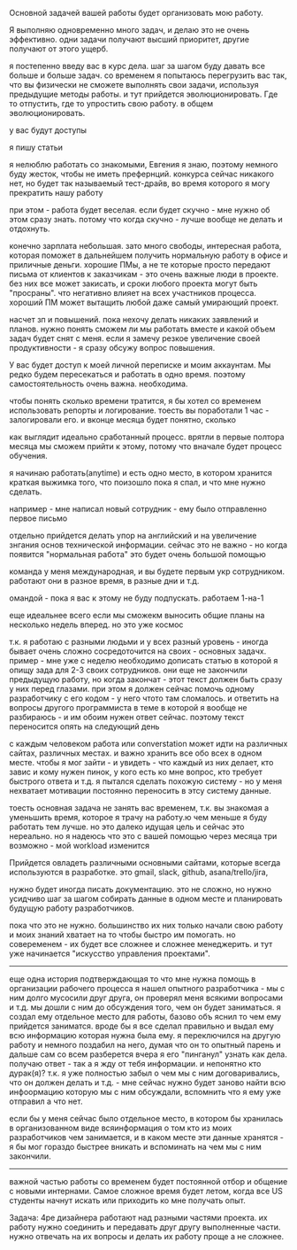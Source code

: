 Основной задачей вашей работы будет организовать мою работу.

Я выполняю одновременно много задач, и делаю это не очень эффективно. одни задачи получают высший приоритет, другие получают от этого ущерб.

я постепенно введу вас в курс дела.
шаг за шагом буду давать все больше и больше задач.
со временем я попытаюсь перегрузить вас так, что вы физически не сможете выполнять свои задачи, используя предыдущие методы работы. и тут прийдется эволюционировать. Где то отпустить, где то упростить свою работу. в общем эволюционировать.

у вас будут доступы 


я пишу статьи

я нелюблю работать со знакомыми, Евгения я знаю, поэтому немного буду жесток, чтобы не иметь префернций.
конкурса сейчас никакого нет, но будет так называемый тест-драйв, во время которого я могу прекратить нашу работу

при этом - работа будет веселая. если будет скучно - мне нужно об этом сразу знать. потому что когда скучно - лучше вообще не делать и отдохнуть.

конечно зарплата небольшая. зато много свободы, интересная работа, которая поможет в дальнейшем получить нормальную работу в офисе и приличные деньги. хорошие ПМы, а не те которые просто передают письма от клиентов к заказчикам - это очень важные люди в проекте. без них все может закисать, и сроки любого проекта могут быть "просраны". что негативно влияет на всех участников процесса. хороший ПМ может вытащить любой даже самый умирающий проект. 

насчет зп и повышений. пока нехочу делать никаких заявлений и планов. нужно понять сможем ли мы работать вместе и какой объем задач будет снят с меня. если я замечу резкое увеличение своей продуктивности - я сразу обсужу вопрос повышения.



У вас будет доступ к моей личной переписке и моим аккаунтам.
Мы редко будем пересекаться и работать в одно время.
поэтому самостоятельность очень важна. необходима.


чтобы понять сколько времени тратится, я бы хотел со временем использовать репорты и логирование.
тоесть вы поработали 1 час - залогировали его. и вконце месяца будет понятно, сколько 


как выглядит идеально сработанный процесс. врятли в первые полтора месяца мы сможем прийти к этому, потому что вначале будет процесс обучения.

я начинаю работать(anytime) и есть одно место, в котором хранится краткая выжимка того, что поизошло пока я спал, и что мне нужно сделать.

например - мне написал новый сотрудник - ему было отправленно первое письмо 


отдельно прийдется делать упор на английский и на увеличение знгания основ технической информации. сейчас это не важно - но когда появится "нормальная работа" это будет очень большой помощью

команда у меня международная, и вы будете первым укр сотрудником.
работают они в разное время, в разные дни и т.д.


омандой - пока я вас к этому не буду подпускать. работаем 1-на-1

еще идеальнее всего если мы сможекм выносить общие планы на несколько недель вперед. но это уже космос

т.к. я работаю с разными людьми и у всех разный уровень - иногда бывает очень сложно сосредоточится на своих - основных задачх.
пример - мне уже с неделю необходимо дописать статью в которой я опищу зада для 2-3 своих сотрудников. они еще не закончили предыдущую работу, но когда закончат - этот текст должен быть сразу у них перед глазами. при этом я должен сейчас помочь одному разработчику с его кодом - у него чтото там сломалось. и ответить на вопросы другого программиста в теме в которой я вообще не разбираюсь - и им обоим нужен ответ сейчас. поэтому текст переносится опять на следующий день


с каждым человеком работа или converstation может идти на различных сайтах, различных местах. и важно хранить все обо всех в одном месте. чтобы я мог зайти - и увидеть - что каждый из них делает, кто завис и кому нужен пинок, у кого есть ко мне вопрос, кто требует быстрого ответа и т.д.
я пытался сделать похожую систему - но у меня нехватает мотивации постоянно переносить в этсу систему данные.

тоесть основная задача не занять вас временем, т.к. вы знакомая а уменьшить время, которое я трачу на работу.ю чем меньше я буду работать тем лучше. но это далеко идущая цель и сейчас это нереально. 
но я надеюсь что это с вашей помощью через месяца три возможно - мой workload изменится

Прийдется овладеть различными основными сайтами, которые всегда используются в разработке.
это gmail, slack, github, asana/trello/jira, 

нужно будет иногда писать документацию. это не сложно, но нужно усидчиво шаг за шагом собирать данные в одном месте и планировать будущую работу разработчиков.

пока что это не нужно. большинство их них только начали свою работу и моих знаний хватает на то чтобы быстро им помогать. но совеременем - их будет все сложнее и сложнее менеджерить. и тут уже начинается "искусство управления проектами".

---

еще одна история подтверждающая то что мне нужна помощь в организации рабочего процесса
я нашел опытного разработчика - мы с ним долго мусосили друг друга, он проверял меня всякими вопросами и т.д.
мы дошли с ним до обсуждения того, чем он будет заниматься. я создал ему отдельное место для работы, базово объ
яснил то чем ему прийдется заниматся. вроде бы я все сделал правильно и выдал ему всю информацию которая нужна была ему.
я переключился на другую работу и немного поздабил на него, думая что он то опытный парень и дальше сам со всем разберется
вчера я его "пинганул" узнать как дела. получаю ответ - так а я жду от тебя информации.
и непонятно кто дурак(я)? т.к. я уже полностью забыл о чем мы с ним договаривались, что он должен делать и т.д. - мне сейчас нужно будет заново найти всю инфоормацию которую мы с ним обсуждали, вспомнить что я ему уже отправил а что нет.

если бы у меня сейчас было отдельное место, в котором бы хранилась в организованном виде всяинформация
о том кто из моих разработчиков чем занимается, и в каком месте эти данные хранятся - я бы мог гораздо быстрее вникать и вспоминать на чем мы с ним закончили.

---
важной частью работы со временем будет постоянной отбор и общение с новыми интернами. Самое сложное время будет летом, когда все US студенты начнут искать или приходить ко мне получать опыт.

Задача: 4ре дизайнера работают над разными частями проекта. их работу нужно соединить и передавать друг другу выполненные части. нужно отвечать на их вопросы и делать их работу проще а не сложнее.

